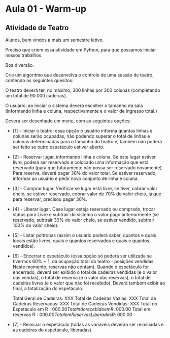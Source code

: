 # Aula 01 - Warm-up

## Atividade de Teatro

Alunos, bem vindos à mais um semestre letivo. 

Preciso que criem essa atividade em Python, para que possamos iniciar nossos trabalhos.

Boa diversão.



Crie um algoritmo que desenvolva o controle de uma sessão de teatro, contendo os seguintes quesitos:

O teatro deverá ter, no máximo, 300 linhas por 300 colunas (completando um total de 90.000 cadeiras).

O usuário, ao iniciar o sistema deverá escolher o tamanho da sala (informando linha e coluna, respectivamente e o valor de ingresso total.)

Deverá ser desenhado um menu, com as seguintes opções:


	
* [1] - Iniciar o teatro: essa opção o usuário informa quantas linhas e colunas serão ocupadas, não podendo superar o total de linhas e colunas determinadas para o tamanho do teatro e, também não poderá ser feito se outro espetáculo estiver aberto.
	
* [2] - Reservar lugar, informando linha e coluna. Se este lugar estiver livre, poderá ser reservado e colocado uma informação que está reservado (para que futuramente não possa ser reservado novamente). Para reserva, deverá pagar 30% do valor total. Se estiver reservado, informar ao usuário e pedir novo conjunto de linha e coluna.
	
* [3] - Comprar lugar. Verificar se lugar está livre, se tiver, cobrar valor cheio, se estiver reservado, cobrar valor de 70% do valor cheio, já que para reservar, precisou pagar 30%.
	
* [4] - Liberar lugar. Caso lugar esteja reservado ou comprado, trocar status para Livre e subtrair do sistema o valor pago anteriormente (se reservado, subtrair 30% do valor cheio, se estiver vendido, subtrair 100% do valor cheio).
	
* [5] - Listar poltronas (assim o usuário poderá saber, quantos e quais locais estão livres, quais e quantos reservados e quais e quantos vendidos).
	
* [6] - Encerrar o espetáculo (essa opção só poderá ser utilizada se tivermos 60% + 1, da ocupação total do teatro - posições vendidas. Neste momento, reservas não contam). Quando o espetáculo for encerrado, deverá ser exibido o total de cadeiras vendidas (e o valor das vendas), o total de reserva (e o valor das reservas), o total de cadeiras livres (e o valor que não foi recebido). Deverá também exibir ao final, a totalização do espetáculo.


	Total Geral de Cadeiras: XXX
	Total de Cadeiras Vazias: XXX
	Total de Cadeiras Reservadas: XXX
	Total de Cadeiras Vendidas: XXX
	Total do Espetáculo em R$: 000.00
	Total não recebido em R$: 000.00
	Total em reservas R$: 000.00
	Total em Reservas Liberadas R$: 000.00

* [7] - Reiniciar o espetáculo (todas as variáveis deverão ser reiniciadas e as cadeiras do espetáculo, liberadas).

